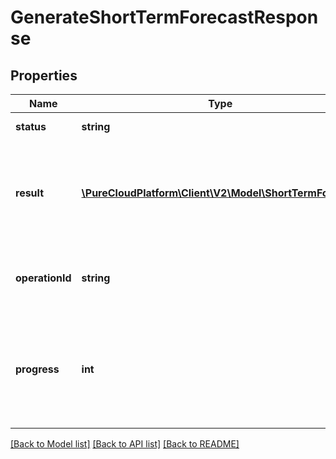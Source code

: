 # GenerateShortTermForecastResponse

## Properties
Name | Type | Description | Notes
------------ | ------------- | ------------- | -------------
**status** | **string** | The status of the request | [optional] 
**result** | [**\PureCloudPlatform\Client\V2\Model\ShortTermForecast**](ShortTermForecast.md) | The resulting forecast.  May be sent asynchronously via notification depending on the complexity of the forecast | [optional] 
**operationId** | **string** | The operation id to watch for on the notification topic | [optional] 
**progress** | **int** | Percent progress.  Subscribe to the corresponding notification to view progress and await the result | [optional] 

[[Back to Model list]](../README.md#documentation-for-models) [[Back to API list]](../README.md#documentation-for-api-endpoints) [[Back to README]](../README.md)


